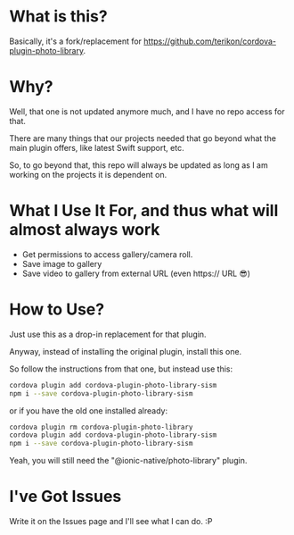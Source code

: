 # What is this?

Basically, it's a fork/replacement for https://github.com/terikon/cordova-plugin-photo-library.

# Why?

Well, that one is not updated anymore much, and I have no repo access for that.

There are many things that our projects needed that go beyond what the main plugin offers, like latest Swift support, etc.

So, to go beyond that, this repo will always be updated as long as I am working on the projects it is dependent on. 

# What I Use It For, and thus what will almost always work
- Get permissions to access gallery/camera roll.
- Save image to gallery
- Save video to gallery from external URL (even https:// URL 😎)

# How to Use?

Just use this as a drop-in replacement for that plugin.

Anyway, instead of installing the original plugin, install this one.

So follow the instructions from that one, but instead use this:

```bash
cordova plugin add cordova-plugin-photo-library-sism
npm i --save cordova-plugin-photo-library-sism
```

or if you have the old one installed already:

```bash
cordova plugin rm cordova-plugin-photo-library
cordova plugin add cordova-plugin-photo-library-sism
npm i --save cordova-plugin-photo-library-sism
```

Yeah, you will still need the "@ionic-native/photo-library" plugin.

# I've Got Issues

Write it on the Issues page and I'll see what I can do. :P
